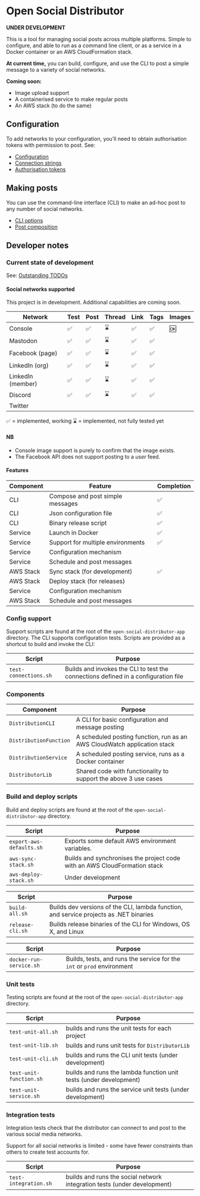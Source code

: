# Open Social Distributor

**UNDER DEVELOPMENT**

This is a tool for managing social posts across multiple platforms. Simple to configure, and able to run as a command line client, or as a service in a Docker container or an AWS CloudFormation stack.

**At current time,** you can build, configure, and use the CLI to post a simple message to a variety of social networks.

**Coming soon:**

* Image upload support
* A containerised service to make regular posts
* An AWS stack (to do the same)

## Configuration

To add networks to your configuration, you'll need to obtain authorisation tokens with permission to post. See:

* [Configuration](configuration.md)
* [Connection strings](connection-strings.md)
* [Authorisation tokens](auth-tokens.md)

## Making posts

You can use the command-line interface (CLI) to make an ad-hoc post to any number of social networks.

* [CLI options](cli-options.md)
* [Post composition](post-composition.md)

## Developer notes

### Current state of development

See: [Outstanding TODOs](todos.md)

#### Social networks supported

This project is in development. Additional capabilities are coming soon.

| Network | Test | Post | Thread | Link | Tags | Images |
|-|-|-|-|-|-|-|
| Console | ✅ | ✅ | ⌛️ | ✅ | ✅ | 🆗 |
| Mastodon | ✅ | ✅ | ⌛️ | ✅ | ✅ | |
| Facebook (page) | ✅ | ✅ | ⌛️ | ✅ | ✅ | |
| LinkedIn (org) | ✅ | ✅ | ⌛️ | ✅ | ✅ | |
| LinkedIn (member) | ✅ | ✅ | ⌛️ | ✅ | ✅ | |
| Discord | ✅ | ✅ | ⌛️ | ✅ | ✅ | |
| Twitter | | | | | | |

✅ = implemented, working
⌛️ = implemented, not fully tested yet

#### NB

* Console image support is purely to confirm that the image exists.
* The Facebook API does not support posting to a _user_ feed.

#### Features

| Component | Feature | Completion |
|-|-|-|
| CLI | Compose and post simple messages | ✅ |
| CLI | Json configuration file | ✅ |
| CLI | Binary release script | ✅ |
| Service | Launch in Docker | ✅ |
| Service | Support for multiple environments | ✅ |
| Service | Configuration mechanism | |
| Service | Schedule and post messages | |
| AWS Stack | Sync stack (for development) | ✅ |
| AWS Stack | Deploy stack (for releases) | |
| Service | Configuration mechanism | |
| AWS Stack | Schedule and post messages | |

### Config support

Support scripts are found at the root of the `open-social-distributor-app` directory. The CLI supports configuration tests. Scripts are provided as a shortcut to build and invoke the CLI:

| Script | Purpose |
|-|-|
| `test-connections.sh` | Builds and invokes the CLI to test the connections defined in a configuration file |

### Components

| Component | Purpose |
|-|-|
| `DistributionCLI` | A CLI for basic configuration and message posting |
| `DistributionFunction` | A scheduled posting function, run as an AWS CloudWatch application stack |
| `DistributionService` | A scheduled posting service, runs as a Docker container |
| `DistributorLib` | Shared code with functionality to support the above 3 use cases |

### Build and deploy scripts

Build and deploy scripts are found at the root of the `open-social-distributor-app` directory.

| Script | Purpose |
|-|-|
| `export-aws-defaults.sh` | Exports some default AWS environment variables. |
| `aws-sync-stack.sh` | Builds and synchronises the project code with an AWS CloudFormation stack |
| `aws-deploy-stack.sh` | Under development |

| Script | Purpose |
|-|-|
| `build-all.sh` | Builds dev versions of the CLI, lambda function, and service projects as .NET binaries |
| `release-cli.sh` | Builds release binaries of the CLI for Windows, OS X, and Linux |

| Script | Purpose |
|-|-|
| `docker-run-service.sh` | Builds, tests, and runs the service for the `int` or `prod` environment |

### Unit tests

Testing scripts are found at the root of the `open-social-distributor-app` directory.

| Script | Purpose |
|-|-|
| `test-unit-all.sh` | builds and runs the unit tests for each project |
| `test-unit-lib.sh` | builds and runs unit tests for `DistributorLib` |
| `test-unit-cli.sh` | builds and runs the CLI unit tests (under development) |
| `test-unit-function.sh` | builds and runs the lambda function unit tests (under development) |
| `test-unit-service.sh` | builds and runs the service unit tests (under development) |

### Integration tests

Integration tests check that the distributor can connect to and post to the various social media networks.

Support for all social networks is limited - some have fewer constraints than others to create test accounts for.

| Script | Purpose |
|-|-|
| `test-integration.sh` | builds and runs the social network integration tests (under development) |
